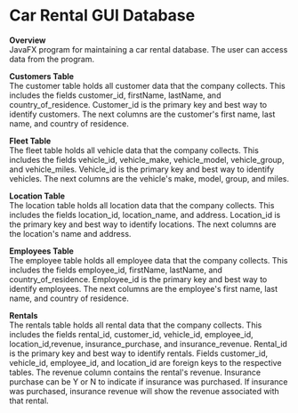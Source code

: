 # Car Rental GUI Database
<b>Overview</b><br/>
  JavaFX program for maintaining a car rental database. The user can access data from the program.

<b>Customers Table</b><br/>
  The customer table holds all customer data that the company collects. This includes the fields customer_id, firstName, lastName, and country_of_residence. Customer_id is the primary key and best way to identify customers. The next columns are the customer's first name, last name, and country of residence.
  
<b>Fleet Table</b><br/>
  The fleet table holds all vehicle data that the company collects. This includes the fields vehicle_id, vehicle_make, vehicle_model, vehicle_group, and vehicle_miles. Vehicle_id is the primary key and best way to identify vehicles. The next columns are the vehicle's make, model, group, and miles.
  
<b>Location Table</b><br/>
  The location table holds all location data that the company collects. This includes the fields location_id, location_name, and address. Location_id is the primary key and best way to identify locations. The next columns are the location's name and address.

<b>Employees Table</b><br/>
  The employee table holds all employee data that the company collects. This includes the fields employee_id, firstName, lastName, and country_of_residence. Employee_id is the primary key and best way to identify employees. The next columns are the employee's first name, last name, and country of residence.
  
<b>Rentals</b><br/>
  The rentals table holds all rental data that the company collects. This includes the fields rental_id, customer_id, vehicle_id, employee_id, location_id,revenue, insurance_purchase, and insurance_revenue. Rental_id is the primary key and best way to identify rentals. Fields customer_id, vehicle_id, employee_id, and location_id are foreign keys to the respective tables. The revenue column contains the rental's revenue. Insurance purchase can be Y or N to indicate if insurance was purchased. If insurance was purchased, insurance revenue will show the revenue associated with that rental.
